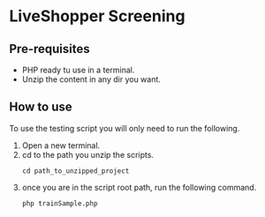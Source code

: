 # LiveShopper Screening #

## Pre-requisites ##
- PHP ready tu use in a terminal.
- Unzip the content in any dir you want.

## How to use ##
To use the testing script you will only need to run the following.

1. Open a new terminal.
2. cd to the path you unzip the scripts.
    ```
    cd path_to_unzipped_project
    ```
3. once you are in the script root path, run the following command.
    ```
    php trainSample.php
    ```